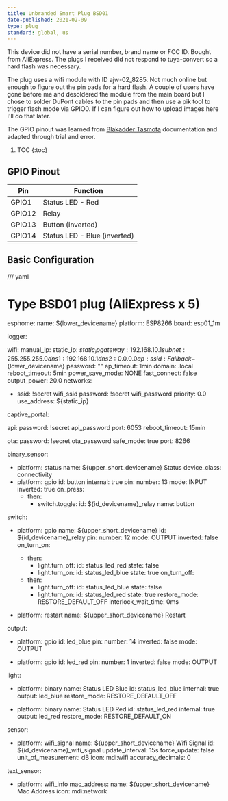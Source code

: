 ```yaml
---
title: Unbranded Smart Plug BSD01
date-published: 2021-02-09
type: plug
standard: global, us
---
```


This device did not have a serial number, brand name or FCC ID. Bought from AliExpress. The plugs I received did not respond to tuya-convert so a hard flash was necessary.

The plug uses a wifi module with ID ajw-02_8285. Not much online but enough to figure out the pin pads for a hard flash. A couple of users have gone before me and desoldered the module from the main board but I chose to solder DuPont cables to the pin pads and then use a pik tool to trigger flash mode via GPIO0. If I can figure out how to upload images here I'll do that later.

The GPIO pinout was learned from [Blakadder Tasmota](https://templates.blakadder.com/BSD01.html) documentation and adapted through trial and error.

1. TOC
{:toc}

## GPIO Pinout

| Pin     | Function                           |
|---------|------------------------------------|
| GPIO1   | Status LED - Red                   |
| GPIO12  | Relay                              |
| GPIO13  | Button (inverted)                  |
| GPIO14  | Status LED - Blue (inverted)       |

## Basic Configuration

/// yaml
# Type BSD01 plug (AliExpress x 5)
esphome:
  name: ${lower_devicename}
  platform: ESP8266
  board: esp01_1m

logger:

wifi:
  manual_ip:
    static_ip: ${static_ip}
    gateway: 192.168.10.1
    subnet: 255.255.255.0
    dns1: 192.168.10.1
    dns2: 0.0.0.0
  ap:
    ssid: Fallback-${lower_devicename}
    password: ""
    ap_timeout: 1min
  domain: .local
  reboot_timeout: 5min
  power_save_mode: NONE
  fast_connect: false
  output_power: 20.0
  networks:
  - ssid: !secret wifi_ssid
    password: !secret wifi_password
    priority: 0.0
  use_address: ${static_ip}

captive_portal:

api:
  password: !secret api_password
  port: 6053
  reboot_timeout: 15min

ota:
  password: !secret ota_password
  safe_mode: true
  port: 8266

binary_sensor:
- platform: status
  name: ${upper_short_devicename} Status
  device_class: connectivity
- platform: gpio
  id: button
  internal: true
  pin:
    number: 13
    mode: INPUT
    inverted: true
  on_press:
  - then:
    - switch.toggle:
        id: ${id_devicename}_relay
  name: button

switch:
- platform: gpio
  name: ${upper_short_devicename}
  id: ${id_devicename}_relay
  pin:
    number: 12
    mode: OUTPUT
    inverted: false
  on_turn_on:
  - then:
    - light.turn_off:
        id: status_led_red
        state: false
    - light.turn_on:
        id: status_led_blue
        state: true
  on_turn_off:
  - then:
    - light.turn_off:
        id: status_led_blue
        state: false
    - light.turn_on:
        id: status_led_red
        state: true
  restore_mode: RESTORE_DEFAULT_OFF
  interlock_wait_time: 0ms

- platform: restart
  name: ${upper_short_devicename} Restart
  
output:
- platform: gpio
  id: led_blue
  pin:
    number: 14
    inverted: false
    mode: OUTPUT
    
- platform: gpio
  id: led_red
  pin:
    number: 1
    inverted: false
    mode: OUTPUT

light:
- platform: binary
  name: Status LED Blue
  id: status_led_blue
  internal: true
  output: led_blue
  restore_mode: RESTORE_DEFAULT_OFF

- platform: binary
  name: Status LED Red
  id: status_led_red
  internal: true
  output: led_red
  restore_mode: RESTORE_DEFAULT_ON

sensor:
- platform: wifi_signal
  name: ${upper_short_devicename} Wifi Signal
  id: ${id_devicename}_wifi_signal
  update_interval: 15s
  force_update: false
  unit_of_measurement: dB
  icon: mdi:wifi
  accuracy_decimals: 0

text_sensor:
  - platform: wifi_info
    mac_address:
      name: ${upper_short_devicename} Mac Address
      icon: mdi:network
